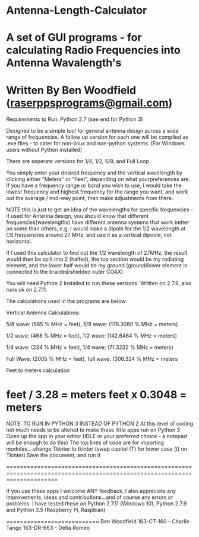 # Antenna-Length-Calculator
A set of GUI programs - for calculating Radio Frequencies into Antenna Wavalength's
====================================================================================
Written By Ben Woodfield (raserppsprograms@gmail.com)
=====================================================
Requirements to Run: Python 2.7 (see end for Python 3)

Designed to be a simple tool for general antenna design across a wide range of frequencies.
A follow up version for each one will be compiled as .exe files - to cater for non-linux and non-python systems. 
(For Windows users without Python installed)

There are seperate versions for 1/4, 1/2, 5/8, and Full Loop.

You simply enter your desired frequency and the vertical wavelength by clicking either "Meters" or "Feet", depending on what
yourpreferences are. If you have a frequency range or band you wish to use, I would take the lowest frequency and highest frequency
for the range you want, and work out the average / mid-way point, then make adjustments from there.

NOTE this is just to get an idea of the wavelengths for specific frequencies - if used for Antenna design, you should know
that different frequencies(wavelengths) have different antenna systems that work better on some than others, 
e.g: I would make a dipole for the 1/2 wavelength at CB frequencies around 27 MHz, and use it as a vertical dipoole, 
not horizontal. 

If I used this calculator to find out the 1/2 wavelength of 27MHz, the result would then be spilt into 2 (halfed), the top section
would be my radiating element, and the lower half would be my ground (ground/lower element is connected to the braided/shielded outer COAX)

You will need Python 2 Installed to run these versions. 
Written on 2.7.9, also runs ok on 2.7.11.

The calculations used in the programs are below:

Vertical Antenna Calculations:

5/8 wave: (585 % MHz = feet), 5/8 wave: (178.3080 % MHz = meters)

1/2 wave: (468 % MHz = feet), 1/2 wave: (142.6464 % MHz = meters)

1/4 wave: (234 % MHz = feet), 1/4 wave: (71.3232 % MHz = meters)

Full Wave: (2005 % MHz = feet), full wave: (306.324 % MHz = meters

Feet to meters calculation

feet / 3.28 = meters
feet x 0.3048 = meters
===========================================================================================================================

NOTE: TO RUN IN PYTHON 3 INSTEAD OF PYTHON 2
At this level of coding not much needs to be altered to make these little apps run on Python 3
Open up the app in your editor (IDLE or your preferred choice - a notepad will be enough to do this)
The top lines of code are for importing modules....change Tkinter to tkinter (swap capitol (T) for lower case (t) on Tkinter)
Save the document, and run it

===========================================================================================================================

If you use these apps I welcome ANY feedback, I also appreciate any improvements, ideas and contributions...and of course any
errors or problems. I have tested these on Python 2.7.11 (Windows 10), Python 2.7.9 and Python 3.5 (Raspberry Pi, Raspbian)

===========================
Ben Woodfield
163-CT-160 - Charlie Tango
163-DR-663 - Delta Romeo
